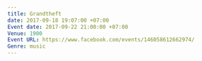 ```yaml
---
title: Grandtheft
date: 2017-09-18 19:07:00 +07:00
Event date: 2017-09-22 21:00:00 +07:00
Venue: 1900
Event URL: https://www.facebook.com/events/146058612662974/
Genre: music
---
```


